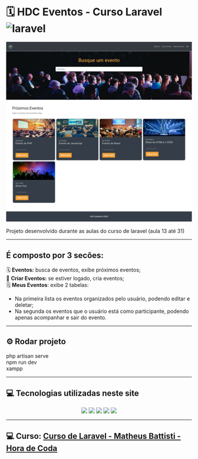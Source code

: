 # 🗓️ HDC Eventos - Curso Laravel ![laravel](https://img.shields.io/badge/Laravel-FF2D20?style=for-the-badge&logo=laravel&logoColor=white)

![hdc_eventos](/HDC_Eventos/public/img/home.jpg)

Projeto desenvolvido durante as aulas do curso de laravel (aula 13 até 31)

---
## É composto por 3 secões:

🗓️ **Eventos:** busca de eventos, exibe próximos eventos;<br>
📝 **Criar Eventos:** se estiver logado, cria eventos;<br>
🗒️ **Meus Eventos**: exibe 2 tabelas: 
- Na primeira lista os eventos organizados pelo usuário, podendo editar e deletar; 
- Na segunda os eventos que o usuário está como participante, podendo apenas acompanhar e sair do evento.

---

## ⚙️ Rodar projeto

php artisan serve<br>
npm run dev<br>
xampp

---

## 💻 Tecnologias utilizadas neste site

<p align="center">
    <img
        src="https://img.shields.io/badge/HTML5-E34F26?style=for-the-badge&logo=html5&logoColor=white" />
    <img
        src="https://img.shields.io/badge/CSS3-1572B6?style=for-the-badge&logo=css3&logoColor=white" />
    <img
        src="https://img.shields.io/badge/Laravel-FF2D20?style=for-the-badge&logo=laravel&logoColor=white" />
    <img
        src="https://img.shields.io/badge/Bootstrap-563D7C?style=for-the-badge&logo=bootstrap&logoColor=white" />
    <img
        src="https://img.shields.io/badge/MySQL-00000F?style=for-the-badge&logo=mysql&logoColor=white">
</p>

---

## 💻 Curso: [Curso de Laravel - Matheus Battisti - Hora de Coda](https://www.youtube.com/playlist?list=PLnDvRpP8BnewYKI1n2chQrrR4EYiJKbUG)
